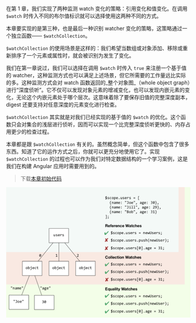 在第 1 章，我们实现了两种监测 watch 变化的策略：引用变化和值变化。在调用 `$watch` 时传入不同的布尔值标识就可以选择使用这两种不同的方式。

本章要实现的是第三种，也是最后一种识别 watcher 变化的策略，这策略通过一个独立函数—— `$watchCollection`。

`$watchCollection` 的使用场景是这样的：我们希望当数组或对象添加、移除或重新排序了一个元素或属性时，就会被识别为发生了变化。

我们在第一章说过，我们可以选择在调用 `$watch` 时传入 `true` 来注册一个基于值的 watcher，这种监测方式也可以满足上述场景，但它所需要的工作量远比实际的多。这种监测方式会对 watch 函数返回的_整个对象图_（whole object graph）进行“深度侦听”。它不仅可以发现对象元素的增减变化，也可以发现内嵌元素的变化，无论这个内嵌元素处于哪个层次。这意味着除了要保存旧值的完整深度副本， digest 还要支持对任意深度的元素变化进行检查。

`$watchCollection` 其实就是对我们已经实现的基于值的 `$watch` 的优化。这个函数只会对集合的浅层进行侦听，因而可以实现一个比完整深度侦听更快的、内存占用更少的检查过程。

本章都是跟 `$watchCollection` 有关的。虽然概念简单，但这个函数中包含了很多东西。知道了它的运作方式之后，你就可以更充分地使用它了。实现 `$watchCollection` 的过程也可以作为我们对特定数据结构的一个学习案例，这是我们在构建 Angular 应用时需要用到的。

> 下载[本章初始代码](https://github.com/teropa/build-your-own-angularjs/releases/tag/chapter3-scope-inheritance)

![](/assets/4-watching-collections/watching-collections.png)

